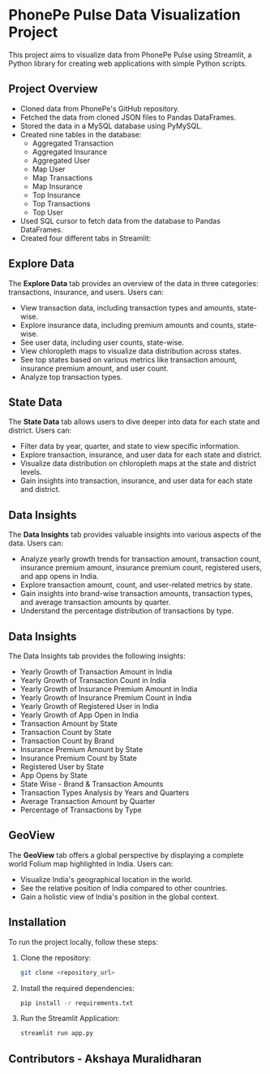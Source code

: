 # PhonePe Pulse Data Visualization Project

This project aims to visualize data from PhonePe Pulse using Streamlit, a Python library for creating web applications with simple Python scripts.

## Project Overview

- Cloned data from PhonePe's GitHub repository.
- Fetched the data from cloned JSON files to Pandas DataFrames.
- Stored the data in a MySQL database using PyMySQL.
- Created nine tables in the database:
  - Aggregated Transaction
  - Aggregated Insurance
  - Aggregated User
  - Map User
  - Map Transactions
  - Map Insurance
  - Top Insurance
  - Top Transactions
  - Top User
- Used SQL cursor to fetch data from the database to Pandas DataFrames.
- Created four different tabs in Streamlit:

## Explore Data

The **Explore Data** tab provides an overview of the data in three categories: transactions, insurance, and users. Users can:

- View transaction data, including transaction types and amounts, state-wise.
- Explore insurance data, including premium amounts and counts, state-wise.
- See user data, including user counts, state-wise.
- View chloropleth maps to visualize data distribution across states.
- See top states based on various metrics like transaction amount, insurance premium amount, and user count.
- Analyze top transaction types.

## State Data

The **State Data** tab allows users to dive deeper into data for each state and district. Users can:

- Filter data by year, quarter, and state to view specific information.
- Explore transaction, insurance, and user data for each state and district.
- Visualize data distribution on chloropleth maps at the state and district levels.
- Gain insights into transaction, insurance, and user data for each state and district.

## Data Insights

The **Data Insights** tab provides valuable insights into various aspects of the data. Users can:

- Analyze yearly growth trends for transaction amount, transaction count, insurance premium amount, insurance premium count, registered users, and app opens in India.
- Explore transaction amount, count, and user-related metrics by state.
- Gain insights into brand-wise transaction amounts, transaction types, and average transaction amounts by quarter.
- Understand the percentage distribution of transactions by type.

## Data Insights

The Data Insights tab provides the following insights:

- Yearly Growth of Transaction Amount in India
- Yearly Growth of Transaction Count in India
- Yearly Growth of Insurance Premium Amount in India
- Yearly Growth of Insurance Premium Count in India
- Yearly Growth of Registered User in India
- Yearly Growth of App Open in India
- Transaction Amount by State
- Transaction Count by State
- Transaction Count by Brand
- Insurance Premium Amount by State
- Insurance Premium Count by State
- Registered User by State
- App Opens by State
- State Wise - Brand & Transaction Amounts
- Transaction Types Analysis by Years and Quarters
- Average Transaction Amount by Quarter
- Percentage of Transactions by Type

## GeoView

The **GeoView** tab offers a global perspective by displaying a complete world Folium map highlighted in India. Users can:

- Visualize India's geographical location in the world.
- See the relative position of India compared to other countries.
- Gain a holistic view of India's position in the global context.

## Installation

To run the project locally, follow these steps:

1. Clone the repository:

   ```bash
   git clone <repository_url>
2. Install the required dependencies:

   ```bash
   pip install -r requirements.txt

3. Run the Streamlit Application:

   ```bash
   streamlit run app.py


## Contributors - Akshaya Muralidharan 